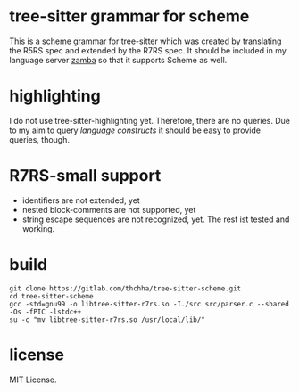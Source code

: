 # tree-sitter grammar for scheme

This is a scheme grammar for tree-sitter which was created by translating the R5RS spec and extended by the R7RS spec.
It should be included in my language server [zamba](https://zamba.hagiga.de) so that it supports Scheme as well.

# highlighting

I do not use tree-sitter-highlighting yet.
Therefore, there are no queries.
Due to my aim to query _language constructs_ it should be easy to provide queries, though.

# R7RS-small support

* identifiers are not extended, yet
* nested block-comments are not supported, yet
* string escape sequences are not recognized, yet.
The rest ist tested and working.

# build

```
git clone https://gitlab.com/thchha/tree-sitter-scheme.git
cd tree-sitter-scheme
gcc -std=gnu99 -o libtree-sitter-r7rs.so -I./src src/parser.c --shared -Os -fPIC -lstdc++
su -c "mv libtree-sitter-r7rs.so /usr/local/lib/"
```

# license

MIT License.
